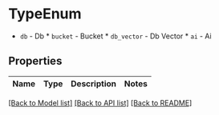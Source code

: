 # TypeEnum

* `db` - Db * `bucket` - Bucket * `db_vector` - Db Vector * `ai` - Ai

## Properties

Name | Type | Description | Notes
------------ | ------------- | ------------- | -------------

[[Back to Model list]](../README.md#documentation-for-models) [[Back to API list]](../README.md#documentation-for-api-endpoints) [[Back to README]](../README.md)


